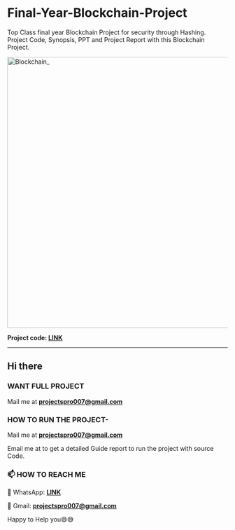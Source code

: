 # Final-Year-Blockchain-Project
Top Class final year Blockchain Project for security through Hashing. Project Code, Synopsis, PPT and Project Report with this Blockchain Project.

<img width="619" alt="Blockchain_" src="https://user-images.githubusercontent.com/81471840/112984145-26ed7300-917c-11eb-928f-22737dfce7c8.PNG">


**Project code: [LINK](https://github.com/Projectshelp/Final-Year-Blockchain-Project/blob/main/Blockchain_Project.ipynb)**


**********************************************************************************************************************************************************
## Hi there

### WANT FULL PROJECT 

Mail me at **projectspro007@gmail.com**

### HOW TO RUN THE PROJECT-
Mail me at **projectspro007@gmail.com** 

Email me at  to get a detailed Guide report to run the project with source Code.

### 📫 HOW TO REACH ME 

💬 WhatsApp: **[LINK](https://wa.me/message/CHWN2AHCPMAZK1)**

💬 Gmail: **projectspro007@gmail.com**

Happy to Help you😄😅
